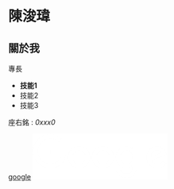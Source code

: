# 陳浚瑋
## 關於我

專長
* **技能1** 
* 技能2
* 技能3

座右銘 : *0xxx0*

[google](https://www.google.com)
![goole](google.png)
